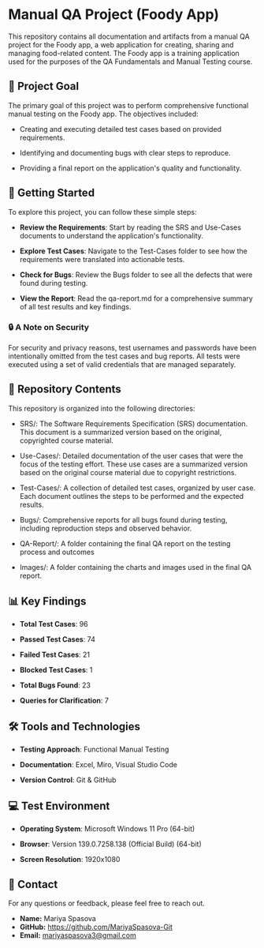 # Manual QA Project (Foody App)

This repository contains all documentation and artifacts from a manual QA project for the Foody app, a web application for creating, sharing and managing food-related content. The Foody app is a training application used for the purposes of the QA Fundamentals and Manual Testing course.

## 🎯 Project Goal

The primary goal of this project was to perform comprehensive functional manual testing on the Foody app. The objectives included:

- Creating and executing detailed test cases based on provided requirements.

- Identifying and documenting bugs with clear steps to reproduce.

- Providing a final report on the application's quality and functionality.

## 🚀 Getting Started

To explore this project, you can follow these simple steps:

- **Review the Requirements**: Start by reading the SRS and Use-Cases documents to understand the application's functionality.

- **Explore Test Cases**: Navigate to the Test-Cases folder to see how the requirements were translated into actionable tests.

- **Check for Bugs**: Review the Bugs folder to see all the defects that were found during testing.

- **View the Report**: Read the qa-report.md for a comprehensive summary of all test results and key findings.

### 🔒 A Note on Security

For security and privacy reasons, test usernames and passwords have been intentionally omitted from the test cases and bug reports. All tests were executed using a set of valid credentials that are managed separately.

## 📁 Repository Contents

This repository is organized into the following directories:

- SRS/: The Software Requirements Specification (SRS) documentation. This document is a summarized version based on the original, copyrighted course material.

- Use-Cases/: Detailed documentation of the user cases that were the focus of the testing effort. These use cases are a summarized version based on the original course material due to copyright restrictions.

- Test-Cases/: A collection of detailed test cases, organized by user case. Each document outlines the steps to be performed and the expected results.

- Bugs/: Comprehensive reports for all bugs found during testing, including reproduction steps and observed behavior.

- QA-Report/: A folder containing the final QA report on the testing process and outcomes

- Images/: A folder containing the charts and images used in the final QA report.

## 📊 Key Findings

- **Total Test Cases**: 96

- **Passed Test Cases**: 74

- **Failed Test Cases**: 21

- **Blocked Test Cases**: 1

- **Total Bugs Found**: 23

- **Queries for Clarification**: 7

## 🛠 Tools and Technologies

- **Testing Approach**: Functional Manual Testing

- **Documentation**: Excel, Miro, Visual Studio Code

- **Version Control**: Git & GitHub

## 💻 Test Environment

- **Operating System**: Microsoft Windows 11 Pro (64-bit)

- **Browser**: Version 139.0.7258.138 (Official Build) (64-bit)

- **Screen Resolution**: 1920x1080

## 📧 Contact

For any questions or feedback, please feel free to reach out.

* **Name:** Mariya Spasova
* **GitHub:** https://github.com/MariyaSpasova-Git
* **Email:** mariyaspasova3@gmail.com
